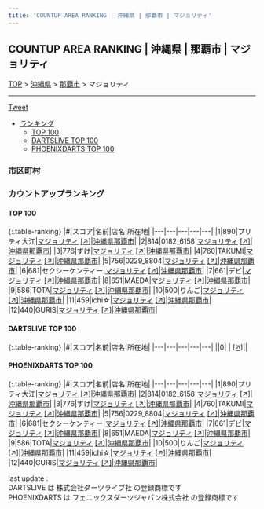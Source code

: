 ```yaml
---
title: 'COUNTUP AREA RANKING | 沖縄県 | 那覇市 | マジョリティ'
---
```

## COUNTUP AREA RANKING | 沖縄県 | 那覇市 | マジョリティ

[TOP](/darts/rank/) > [沖縄県](/darts/rank/沖縄県/) > [那覇市](/darts/rank/沖縄県/那覇市/) > マジョリティ

___

<a href="https://twitter.com/share?ref_src=twsrc%5Etfw" data-text="COUNTUP AREA RANKING | 沖縄県那覇市マジョリティ" class="twitter-share-button" data-hashtags="DARTSLIVE,PHOENIXDARTS,darts,ダーツ" data-show-count="false">Tweet</a>

* [ランキング](#カウントアップランキング)
    * [TOP 100](#top-100)
    * [DARTSLIVE TOP 100](#dartslive-top-100)
    * [PHOENIXDARTS TOP 100](#phoenixdarts-top-100)

### 市区町村

<ul>

</ul>

### カウントアップランキング

#### TOP 100



{:.table-ranking}
|#|スコア|名前|店名|所在地|
|---|---|---|---|---|
|1|890|<span class="rank-name-pd">プリティ大江</span>|<a href="/darts/rank/shops/64619.html">マジョリティ</a> <a href="https://vs.phoenixdarts.com/jp/shop/shopDetailInfo/s_64619?s_seq=64619">[↗]</a>|<a href="/darts/rank/沖縄県/那覇市">沖縄県那覇市</a>|
|2|814|<span class="rank-name-pd">0182_6158</span>|<a href="/darts/rank/shops/64619.html">マジョリティ</a> <a href="https://vs.phoenixdarts.com/jp/shop/shopDetailInfo/s_64619?s_seq=64619">[↗]</a>|<a href="/darts/rank/沖縄県/那覇市">沖縄県那覇市</a>|
|3|776|<span class="rank-name-pd">ずけ</span>|<a href="/darts/rank/shops/64619.html">マジョリティ</a> <a href="https://vs.phoenixdarts.com/jp/shop/shopDetailInfo/s_64619?s_seq=64619">[↗]</a>|<a href="/darts/rank/沖縄県/那覇市">沖縄県那覇市</a>|
|4|760|<span class="rank-name-pd">TAKUMI</span>|<a href="/darts/rank/shops/64619.html">マジョリティ</a> <a href="https://vs.phoenixdarts.com/jp/shop/shopDetailInfo/s_64619?s_seq=64619">[↗]</a>|<a href="/darts/rank/沖縄県/那覇市">沖縄県那覇市</a>|
|5|756|<span class="rank-name-pd">0229_8804</span>|<a href="/darts/rank/shops/64619.html">マジョリティ</a> <a href="https://vs.phoenixdarts.com/jp/shop/shopDetailInfo/s_64619?s_seq=64619">[↗]</a>|<a href="/darts/rank/沖縄県/那覇市">沖縄県那覇市</a>|
|6|681|<span class="rank-name-pd">セクシーケンティー</span>|<a href="/darts/rank/shops/64619.html">マジョリティ</a> <a href="https://vs.phoenixdarts.com/jp/shop/shopDetailInfo/s_64619?s_seq=64619">[↗]</a>|<a href="/darts/rank/沖縄県/那覇市">沖縄県那覇市</a>|
|7|661|<span class="rank-name-pd">デビ</span>|<a href="/darts/rank/shops/64619.html">マジョリティ</a> <a href="https://vs.phoenixdarts.com/jp/shop/shopDetailInfo/s_64619?s_seq=64619">[↗]</a>|<a href="/darts/rank/沖縄県/那覇市">沖縄県那覇市</a>|
|8|651|<span class="rank-name-pd">MAEDA</span>|<a href="/darts/rank/shops/64619.html">マジョリティ</a> <a href="https://vs.phoenixdarts.com/jp/shop/shopDetailInfo/s_64619?s_seq=64619">[↗]</a>|<a href="/darts/rank/沖縄県/那覇市">沖縄県那覇市</a>|
|9|586|<span class="rank-name-pd">TOTA</span>|<a href="/darts/rank/shops/64619.html">マジョリティ</a> <a href="https://vs.phoenixdarts.com/jp/shop/shopDetailInfo/s_64619?s_seq=64619">[↗]</a>|<a href="/darts/rank/沖縄県/那覇市">沖縄県那覇市</a>|
|10|500|<span class="rank-name-pd">りんご</span>|<a href="/darts/rank/shops/64619.html">マジョリティ</a> <a href="https://vs.phoenixdarts.com/jp/shop/shopDetailInfo/s_64619?s_seq=64619">[↗]</a>|<a href="/darts/rank/沖縄県/那覇市">沖縄県那覇市</a>|
|11|459|<span class="rank-name-pd">ichi☆</span>|<a href="/darts/rank/shops/64619.html">マジョリティ</a> <a href="https://vs.phoenixdarts.com/jp/shop/shopDetailInfo/s_64619?s_seq=64619">[↗]</a>|<a href="/darts/rank/沖縄県/那覇市">沖縄県那覇市</a>|
|12|440|<span class="rank-name-pd">GURIS</span>|<a href="/darts/rank/shops/64619.html">マジョリティ</a> <a href="https://vs.phoenixdarts.com/jp/shop/shopDetailInfo/s_64619?s_seq=64619">[↗]</a>|<a href="/darts/rank/沖縄県/那覇市">沖縄県那覇市</a>|


#### DARTSLIVE TOP 100



{:.table-ranking}
|#|スコア|名前|店名|所在地|
|---|---|---|---|---|
||0|<span class="rank-name-dl"> </span>|<a href="/darts/rank/shops/.html"></a> <a href="">[↗]</a>|<a href="/darts/rank//"></a>|


#### PHOENIXDARTS TOP 100



{:.table-ranking}
|#|スコア|名前|店名|所在地|
|---|---|---|---|---|
|1|890|<span class="rank-name-pd">プリティ大江</span>|<a href="/darts/rank/shops/64619.html">マジョリティ</a> <a href="https://vs.phoenixdarts.com/jp/shop/shopDetailInfo/s_64619?s_seq=64619">[↗]</a>|<a href="/darts/rank/沖縄県/那覇市">沖縄県那覇市</a>|
|2|814|<span class="rank-name-pd">0182_6158</span>|<a href="/darts/rank/shops/64619.html">マジョリティ</a> <a href="https://vs.phoenixdarts.com/jp/shop/shopDetailInfo/s_64619?s_seq=64619">[↗]</a>|<a href="/darts/rank/沖縄県/那覇市">沖縄県那覇市</a>|
|3|776|<span class="rank-name-pd">ずけ</span>|<a href="/darts/rank/shops/64619.html">マジョリティ</a> <a href="https://vs.phoenixdarts.com/jp/shop/shopDetailInfo/s_64619?s_seq=64619">[↗]</a>|<a href="/darts/rank/沖縄県/那覇市">沖縄県那覇市</a>|
|4|760|<span class="rank-name-pd">TAKUMI</span>|<a href="/darts/rank/shops/64619.html">マジョリティ</a> <a href="https://vs.phoenixdarts.com/jp/shop/shopDetailInfo/s_64619?s_seq=64619">[↗]</a>|<a href="/darts/rank/沖縄県/那覇市">沖縄県那覇市</a>|
|5|756|<span class="rank-name-pd">0229_8804</span>|<a href="/darts/rank/shops/64619.html">マジョリティ</a> <a href="https://vs.phoenixdarts.com/jp/shop/shopDetailInfo/s_64619?s_seq=64619">[↗]</a>|<a href="/darts/rank/沖縄県/那覇市">沖縄県那覇市</a>|
|6|681|<span class="rank-name-pd">セクシーケンティー</span>|<a href="/darts/rank/shops/64619.html">マジョリティ</a> <a href="https://vs.phoenixdarts.com/jp/shop/shopDetailInfo/s_64619?s_seq=64619">[↗]</a>|<a href="/darts/rank/沖縄県/那覇市">沖縄県那覇市</a>|
|7|661|<span class="rank-name-pd">デビ</span>|<a href="/darts/rank/shops/64619.html">マジョリティ</a> <a href="https://vs.phoenixdarts.com/jp/shop/shopDetailInfo/s_64619?s_seq=64619">[↗]</a>|<a href="/darts/rank/沖縄県/那覇市">沖縄県那覇市</a>|
|8|651|<span class="rank-name-pd">MAEDA</span>|<a href="/darts/rank/shops/64619.html">マジョリティ</a> <a href="https://vs.phoenixdarts.com/jp/shop/shopDetailInfo/s_64619?s_seq=64619">[↗]</a>|<a href="/darts/rank/沖縄県/那覇市">沖縄県那覇市</a>|
|9|586|<span class="rank-name-pd">TOTA</span>|<a href="/darts/rank/shops/64619.html">マジョリティ</a> <a href="https://vs.phoenixdarts.com/jp/shop/shopDetailInfo/s_64619?s_seq=64619">[↗]</a>|<a href="/darts/rank/沖縄県/那覇市">沖縄県那覇市</a>|
|10|500|<span class="rank-name-pd">りんご</span>|<a href="/darts/rank/shops/64619.html">マジョリティ</a> <a href="https://vs.phoenixdarts.com/jp/shop/shopDetailInfo/s_64619?s_seq=64619">[↗]</a>|<a href="/darts/rank/沖縄県/那覇市">沖縄県那覇市</a>|
|11|459|<span class="rank-name-pd">ichi☆</span>|<a href="/darts/rank/shops/64619.html">マジョリティ</a> <a href="https://vs.phoenixdarts.com/jp/shop/shopDetailInfo/s_64619?s_seq=64619">[↗]</a>|<a href="/darts/rank/沖縄県/那覇市">沖縄県那覇市</a>|
|12|440|<span class="rank-name-pd">GURIS</span>|<a href="/darts/rank/shops/64619.html">マジョリティ</a> <a href="https://vs.phoenixdarts.com/jp/shop/shopDetailInfo/s_64619?s_seq=64619">[↗]</a>|<a href="/darts/rank/沖縄県/那覇市">沖縄県那覇市</a>|


<div class="footer border-top border-gray-light mt-5 pt-3 text-right text-gray">
    last update : <span style="font-weight: italic" id="foot_last_modified"></span><br />
    DARTSLIVE は 株式会社ダーツライブ社 の登録商標です<br />
    PHOENIXDARTS は フェニックスダーツジャパン株式会社 の登録商標です<br />
</div>

<script src="https://cdnjs.cloudflare.com/ajax/libs/jquery.tablesorter/2.31.3/js/jquery.tablesorter.min.js" integrity="sha512-qzgd5cYSZcosqpzpn7zF2ZId8f/8CHmFKZ8j7mU4OUXTNRd5g+ZHBPsgKEwoqxCtdQvExE5LprwwPAgoicguNg==" crossorigin="anonymous" referrerpolicy="no-referrer"></script>
<link rel="stylesheet" href="https://cdnjs.cloudflare.com/ajax/libs/jquery.tablesorter/2.31.3/css/theme.default.min.css" integrity="sha512-wghhOJkjQX0Lh3NSWvNKeZ0ZpNn+SPVXX1Qyc9OCaogADktxrBiBdKGDoqVUOyhStvMBmJQ8ZdMHiR3wuEq8+w==" crossorigin="anonymous" referrerpolicy="no-referrer" />
<script>
$(function() {
    $(".table-ranking").tablesorter({sortList:[[0, 0]]});
    $("#foot_last_modified").text(formatDate(new Date(document.lastModified), 'yyyy-MM-dd HH:mm:ss'));
});
</script>

<script async src="https://platform.twitter.com/widgets.js" charset="utf-8"></script>